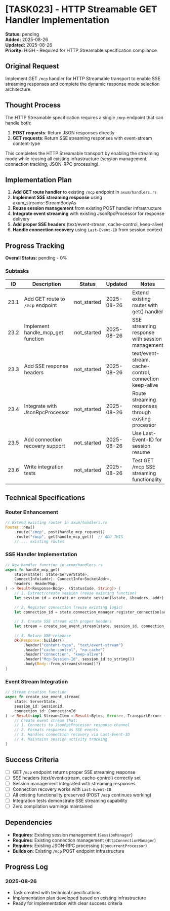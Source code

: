 # [TASK023] - HTTP Streamable GET Handler Implementation

**Status:** pending  
**Added:** 2025-08-26  
**Updated:** 2025-08-26  
**Priority:** HIGH - Required for HTTP Streamable specification compliance

## Original Request
Implement GET `/mcp` handler for HTTP Streamable transport to enable SSE streaming responses and complete the dynamic response mode selection architecture.

## Thought Process
The HTTP Streamable specification requires a single `/mcp` endpoint that can handle both:
1. **POST requests**: Return JSON responses directly
2. **GET requests**: Return SSE streaming responses with event-stream content-type

This completes the HTTP Streamable transport by enabling the streaming mode while reusing all existing infrastructure (session management, connection tracking, JSON-RPC processing).

## Implementation Plan
1. **Add GET route handler** to existing `/mcp` endpoint in `axum/handlers.rs`
2. **Implement SSE streaming response** using axum_streams::StreamBodyAs
3. **Reuse session management** from existing POST handler infrastructure
4. **Integrate event streaming** with existing JsonRpcProcessor for response delivery
5. **Add proper SSE headers** (text/event-stream, cache-control, keep-alive)
6. **Handle connection recovery** using `Last-Event-ID` from session context

## Progress Tracking

**Overall Status:** pending - 0%

### Subtasks
| ID | Description | Status | Updated | Notes |
|----|-------------|--------|---------|-------|
| 23.1 | Add GET route to `/mcp` endpoint | not_started | 2025-08-26 | Extend existing router with get() handler |
| 23.2 | Implement handle_mcp_get function | not_started | 2025-08-26 | SSE streaming response with session management |
| 23.3 | Add SSE response headers | not_started | 2025-08-26 | text/event-stream, cache-control, connection keep-alive |
| 23.4 | Integrate with JsonRpcProcessor | not_started | 2025-08-26 | Route streaming responses through existing processor |
| 23.5 | Add connection recovery support | not_started | 2025-08-26 | Use Last-Event-ID for session resume |
| 23.6 | Write integration tests | not_started | 2025-08-26 | Test GET /mcp SSE streaming functionality |

## Technical Specifications

### Router Enhancement
```rust
// Extend existing router in axum/handlers.rs
Router::new()
    .route("/mcp", post(handle_mcp_request))
    .route("/mcp", get(handle_mcp_get))  // ADD THIS
    // ... existing routes
```

### SSE Handler Implementation
```rust
// New handler function in axum/handlers.rs
async fn handle_mcp_get(
    State(state): State<ServerState>,
    ConnectInfo(addr): ConnectInfo<SocketAddr>,
    headers: HeaderMap,
) -> Result<Response<Body>, (StatusCode, String)> {
    // 1. Extract/create session (reuse existing function)
    let session_id = extract_or_create_session(&state, &headers, addr).await?;
    
    // 2. Register connection (reuse existing logic)
    let connection_id = state.connection_manager.register_connection(addr).await?;
    
    // 3. Create SSE stream with proper headers
    let stream = create_sse_event_stream(state, session_id, connection_id).await?;
    
    // 4. Return SSE response
    Ok(Response::builder()
        .header("content-type", "text/event-stream")
        .header("cache-control", "no-cache")
        .header("connection", "keep-alive")
        .header("Mcp-Session-Id", session_id.to_string())
        .body(Body::from_stream(stream))?)
}
```

### Event Stream Integration
```rust
// Stream creation function
async fn create_sse_event_stream(
    state: ServerState, 
    session_id: SessionId, 
    connection_id: ConnectionId
) -> Result<impl Stream<Item = Result<Bytes, Error>>, TransportError> {
    // Create event stream that:
    // 1. Connects to JsonRpcProcessor response channel
    // 2. Formats responses as SSE events
    // 3. Handles connection recovery via Last-Event-ID
    // 4. Maintains session activity tracking
}
```

## Success Criteria
- [ ] GET `/mcp` endpoint returns proper SSE streaming response
- [ ] SSE headers (text/event-stream, cache-control) correctly set
- [ ] Session management integrated with streaming responses
- [ ] Connection recovery works with `Last-Event-ID`
- [ ] All existing functionality preserved (POST `/mcp` continues working)
- [ ] Integration tests demonstrate SSE streaming capability
- [ ] Zero compilation warnings maintained

## Dependencies
- **Requires**: Existing session management (`SessionManager`)
- **Requires**: Existing connection management (`HttpConnectionManager`)
- **Requires**: Existing JSON-RPC processing (`ConcurrentProcessor`)
- **Builds on**: Existing `/mcp` POST endpoint infrastructure

## Progress Log
### 2025-08-26
- Task created with technical specifications
- Implementation plan developed based on existing infrastructure
- Ready for implementation with clear success criteria
